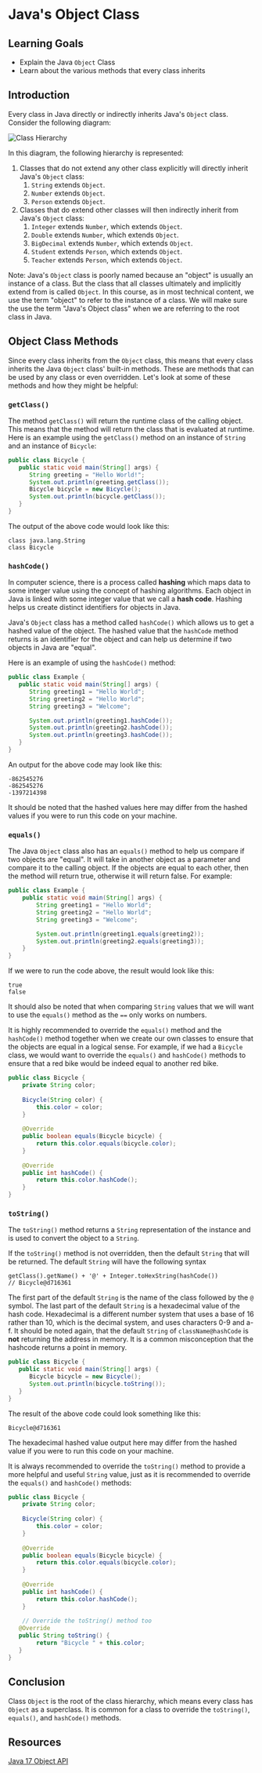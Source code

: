 # Java's Object Class

## Learning Goals

- Explain the Java `Object` Class
- Learn about the various methods that every class inherits

## Introduction

Every class in Java directly or indirectly inherits Java's `Object` class.
Consider the following diagram:

![Class Hierarchy](https://curriculum-content.s3.amazonaws.com/6677/pillars/object_class_hierarchy.png)

In this diagram, the following hierarchy is represented:

1. Classes that do not extend any other class explicitly will directly
   inherit Java's `Object` class:
    1. `String` extends `Object`.
    2. `Number` extends `Object`.
    3. `Person` extends `Object`.
2. Classes that do extend other classes will then indirectly inherit from
   Java's `Object` class:
    1. `Integer` extends `Number`, which extends `Object`.
    2. `Double` extends `Number`, which extends `Object`.
    3. `BigDecimal` extends `Number`, which extends `Object`.
    4. `Student` extends `Person`, which extends `Object`.
    5. `Teacher` extends `Person`, which extends `Object`.

Note: Java's `Object` class is poorly named because an "object" is usually an
instance of a class. But the class that all classes ultimately and implicitly
extend from is called `Object`. In this course, as in most technical content, we
use the term "object" to refer to the instance of a class. We will make sure the
use the term "Java's Object class" when we are referring to the root class in
Java.

## Object Class Methods

Since every class inherits from the `Object` class, this means that every class
inherits the Java `Object` class' built-in methods. These are methods that can
be used by any class or even overridden. Let's look at some of these methods
and how they might be helpful:

### `getClass()`

The method `getClass()` will return the runtime class of the calling object.
This means that the method will return the class that is evaluated at runtime.
Here is an example using the `getClass()` method on an instance of `String` and
an instance of `Bicycle`:

```java
public class Bicycle {
   public static void main(String[] args) {
      String greeting = "Hello World!";
      System.out.println(greeting.getClass());
      Bicycle bicycle = new Bicycle();
      System.out.println(bicycle.getClass());
   }
}
```

The output of the above code would look like this:

```text
class java.lang.String
class Bicycle
```

### `hashCode()`

In computer science, there is a process called **hashing** which maps data to
some integer value using the concept of hashing algorithms. Each object in Java
is linked with some integer value that we call a **hash code**. Hashing helps
us create distinct identifiers for objects in Java.

Java's `Object` class has a method called `hashCode()` which allows us to get
a hashed value of the object. The hashed value that the
`hashCode` method returns is an identifier for the object and can help us
determine if two objects in Java are "equal".

Here is an example of using the `hashCode()` method:

```java
public class Example {
   public static void main(String[] args) {
      String greeting1 = "Hello World";
      String greeting2 = "Hello World";
      String greeting3 = "Welcome";

      System.out.println(greeting1.hashCode());
      System.out.println(greeting2.hashCode());
      System.out.println(greeting3.hashCode());
   }
}
```

An output for the above code may look like this:

```text
-862545276
-862545276
-1397214398
```

It should be noted that the hashed values here may differ from the hashed
values if you were to run this code on your machine.

### `equals()`

The Java `Object` class also has an `equals()` method to help us compare if
two objects are "equal". It will take in another object as a parameter and
compare it to the calling object. If the objects are equal to each other, then
the method will return true, otherwise it will return false. For example:

```java
public class Example {
    public static void main(String[] args) {
        String greeting1 = "Hello World";
        String greeting2 = "Hello World";
        String greeting3 = "Welcome";

        System.out.println(greeting1.equals(greeting2));
        System.out.println(greeting2.equals(greeting3));
    }
}
```

If we were to run the code above, the result would look like this:

```text
true
false
```

It should also be noted that when comparing `String` values that we will want
to use the `equals()` method as the `==` only works on numbers.

It is highly recommended to override the `equals()` method and the `hashCode()`
method together when we create our own classes to ensure that the objects are
equal in a logical sense. For example, if we had a `Bicycle` class, we would
want to override the `equals()` and `hashCode()` methods to ensure that a red
bike would be indeed equal to another red bike.

```java
public class Bicycle {
    private String color;
    
    Bicycle(String color) {
        this.color = color;
    }
    
    @Override
    public boolean equals(Bicycle bicycle) {
        return this.color.equals(bicycle.color);
    }
    
    @Override
    public int hashCode() {
        return this.color.hashCode();
    }
}
```

### `toString()`

The `toString()` method returns a `String` representation of the instance and is
used to convert the object to a `String`.

If the `toString()` method is not overridden, then the default `String` that
will be returned. The default `String` will have the following syntax

```text
getClass().getName() + '@' + Integer.toHexString(hashCode())
// Bicycle@d716361
```

The first part of the default `String` is the name of the class followed by the
`@` symbol. The last part of the default `String` is a hexadecimal value of the
hash code. Hexadecimal is a different number system that uses a base of 16 rather
than 10, which is the decimal system, and uses characters 0-9 and a-f. It should
be noted again, that the default `String` of `className@hashCode` is **not**
returning the address in memory. It is a common misconception that the hashcode
returns a point in memory.

```java
public class Bicycle {
   public static void main(String[] args) {
      Bicycle bicycle = new Bicycle();
      System.out.println(bicycle.toString());
   }
}
```

The result of the above code could look something like this:

```text
Bicycle@d716361
```

The hexadecimal hashed value output here may differ from the hashed value if
you were to run this code on your machine.

It is always recommended to override the `toString()` method to provide a more
helpful and useful `String` value, just as it is recommended to override the
`equals()` and `hashCode()` methods:

```java
public class Bicycle {
    private String color;
    
    Bicycle(String color) {
        this.color = color;
    }
    
    @Override
    public boolean equals(Bicycle bicycle) {
        return this.color.equals(bicycle.color);
    }
    
    @Override
    public int hashCode() {
        return this.color.hashCode();
    }
    
    // Override the toString() method too
   @Override
   public String toString() {
        return "Bicycle " + this.color;
   }
}
```

## Conclusion

Class `Object` is the root of the class hierarchy, which means
every class has `Object` as a superclass.
It is common for a class to override the `toString()`, `equals()`, and `hashCode()`
methods.

## Resources

[Java 17 Object API](https://docs.oracle.com/en/java/javase/17/docs/api/java.base/java/lang/Object.html)